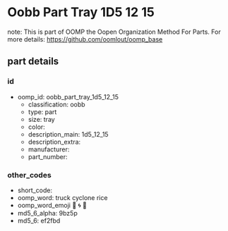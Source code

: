 # Oobb Part Tray 1D5 12 15  

note: This is part of OOMP the Oopen Organization Method For Parts. For more details: https://github.com/oomlout/oomp_base

##  part details





### id
* oomp_id: oobb_part_tray_1d5_12_15
  * classification: oobb
  * type: part
  * size: tray
  * color: 
  * description_main: 1d5_12_15
  * description_extra: 
  * manufacturer: 
  * part_number: 

### other_codes
* short_code: 
* oomp_word: truck cyclone rice
* oomp_word_emoji :truck: :cyclone: :rice:
* md5_6_alpha: 9bz5p
* md5_6: ef2fbd